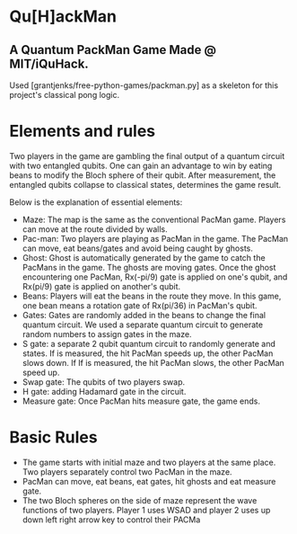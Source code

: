 # Qu[H]ackMan
## A Quantum PackMan Game Made @ MIT/iQuHack.

Used [grantjenks/free-python-games/packman.py] as a skeleton for this project's classical pong logic.

# Elements and rules

Two players in the game are gambling the final output of a quantum circuit with two entangled qubits. One can gain an advantage to win by eating beans to modify the Bloch sphere of their qubit. After measurement, the entangled qubits collapse to classical states, determines the game result.

Below is the explanation of essential elements:

* Maze: The map is the same as the conventional PacMan game. Players can move at the route divided by walls.
* Pac-man: Two players are playing as PacMan in the game. The PacMan can move, eat beans/gates and avoid being caught by ghosts.
* Ghost: Ghost is automatically generated by the game to catch the PacMans in the game. The ghosts are moving gates. Once the ghost encountering one PacMan, Rx(-pi/9) gate is applied on one's qubit, and Rx(pi/9) gate is applied on another's qubit.
* Beans: Players will eat the beans in the route they move. In this game, one bean means a rotation gate of Rx(pi/36) in PacMan's qubit.
* Gates: Gates are randomly added in the beans to change the final quantum circuit. We used a separate quantum circuit to generate random numbers to assign gates in the maze.
* S gate: a separate 2 qubit quantum circuit to randomly generate  and  states. If  is measured, the hit PacMan speeds up, the other PacMan slows down. If If  is measured, the hit PacMan slows, the other PacMan speed up.
* Swap gate: The qubits of two players swap.
* H gate: adding Hadamard gate in the circuit.
* Measure gate: Once PacMan hits measure gate, the game ends.

#  Basic Rules
* The game starts with initial maze and two players at the same place. Two players separately control two PacMan in the maze.
* PacMan can move, eat beans, eat gates, hit ghosts and eat measure gate.
* The two Bloch spheres on the side of maze represent the wave functions of two players.
Player 1 uses WSAD and player 2 uses up down left right arrow key to control their PACMa
